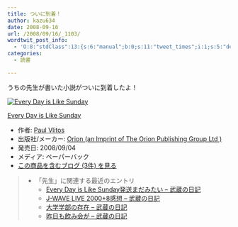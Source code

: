 ```yaml
---
title: ついに到着！
author: kazu634
date: 2008-09-16
url: /2008/09/16/_1103/
wordtwit_post_info:
  - 'O:8:"stdClass":13:{s:6:"manual";b:0;s:11:"tweet_times";i:1;s:5:"delay";i:0;s:7:"enabled";i:1;s:10:"separation";s:2:"60";s:7:"version";s:3:"3.7";s:14:"tweet_template";b:0;s:6:"status";i:2;s:6:"result";a:0:{}s:13:"tweet_counter";i:2;s:13:"tweet_log_ids";a:1:{i:0;i:4271;}s:9:"hash_tags";a:0:{}s:8:"accounts";a:1:{i:0;s:7:"kazu634";}}'
categories:
  - 読書

---
```

<div class="section">
<p>
    うちの先生が書いた小説がついに到着したよ！
</p>
  
<div class="hatena-asin-detail">
<a href="http://www.amazon.co.jp/dp/0752890638/?tag=hatena_st1-22&ascsubtag=d-7ibv" onclick="__gaTracker('send', 'event', 'outbound-article', 'http://www.amazon.co.jp/dp/0752890638/?tag=hatena_st1-22&ascsubtag=d-7ibv', '');"><img src="https://images-na.ssl-images-amazon.com/images/I/51PPD-2Aa7L._SL160_.jpg" class="hatena-asin-detail-image" alt="Every Day is Like Sunday" title="Every Day is Like Sunday" /></a></p> 
    
<div class="hatena-asin-detail-info">
<p class="hatena-asin-detail-title">
<a href="http://www.amazon.co.jp/dp/0752890638/?tag=hatena_st1-22&ascsubtag=d-7ibv" onclick="__gaTracker('send', 'event', 'outbound-article', 'http://www.amazon.co.jp/dp/0752890638/?tag=hatena_st1-22&ascsubtag=d-7ibv', 'Every Day is Like Sunday');">Every Day is Like Sunday</a>
</p>
      
<ul>
<li>
<span class="hatena-asin-detail-label">作者:</span> <a href="http://d.hatena.ne.jp/keyword/Paul%20Vlitos" onclick="__gaTracker('send', 'event', 'outbound-article', 'http://d.hatena.ne.jp/keyword/Paul%20Vlitos', 'Paul Vlitos');" class="keyword">Paul Vlitos</a>
</li>
<li>
<span class="hatena-asin-detail-label">出版社/メーカー:</span> <a href="http://d.hatena.ne.jp/keyword/Orion%20%28an%20Imprint%20of%20The%20Orion%20Publishing%20Group%20Ltd%20%29" onclick="__gaTracker('send', 'event', 'outbound-article', 'http://d.hatena.ne.jp/keyword/Orion%20%28an%20Imprint%20of%20The%20Orion%20Publishing%20Group%20Ltd%20%29', 'Orion (an Imprint of The Orion Publishing Group Ltd )');" class="keyword">Orion (an Imprint of The Orion Publishing Group Ltd )</a>
</li>
<li>
<span class="hatena-asin-detail-label">発売日:</span> 2008/09/04
</li>
<li>
<span class="hatena-asin-detail-label">メディア:</span> ペーパーバック
</li>
<li>
<a href="http://d.hatena.ne.jp/asin/0752890638" onclick="__gaTracker('send', 'event', 'outbound-article', 'http://d.hatena.ne.jp/asin/0752890638', 'この商品を含むブログ (3件) を見る');" target="_blank">この商品を含むブログ (3件) を見る</a>
</li>
</ul>
</div>
    
<div class="hatena-asin-detail-foot">
</div>
</div>
  
<blockquote>
<ul>
<li>
        「先生」に関連する最近のエントリ <ul>
<li>
<a href="http://d.hatena.ne.jp/sirocco634/20080906/1220707723" onclick="__gaTracker('send', 'event', 'outbound-article', 'http://d.hatena.ne.jp/sirocco634/20080906/1220707723', ' Every Day is Like Sunday発送まだみたい &#8211; 武蔵の日記');" target="_blank"> Every Day is Like Sunday発送まだみたい &#8211; 武蔵の日記</a>
</li>
<li>
<a href="http://d.hatena.ne.jp/sirocco634/20080817/1218980880" onclick="__gaTracker('send', 'event', 'outbound-article', 'http://d.hatena.ne.jp/sirocco634/20080817/1218980880', ' J-WAVE LIVE 2000+8感想 &#8211; 武蔵の日記');" target="_blank"> J-WAVE LIVE 2000+8感想 &#8211; 武蔵の日記</a>
</li>
<li>
<a href="http://d.hatena.ne.jp/sirocco634/20080416/1208351250" onclick="__gaTracker('send', 'event', 'outbound-article', 'http://d.hatena.ne.jp/sirocco634/20080416/1208351250', ' 大学学部の存在 &#8211; 武蔵の日記');" target="_blank"> 大学学部の存在 &#8211; 武蔵の日記</a>
</li>
<li>
<a href="http://d.hatena.ne.jp/sirocco634/20080323/1206265087" onclick="__gaTracker('send', 'event', 'outbound-article', 'http://d.hatena.ne.jp/sirocco634/20080323/1206265087', ' 昨日も飲み会が &#8211; 武蔵の日記');" target="_blank"> 昨日も飲み会が &#8211; 武蔵の日記</a>
</li>
</ul>
</li>
</ul>
</blockquote>
</div>
